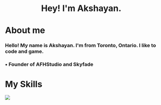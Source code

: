 <h1 align=center>Hey! I'm Akshayan.</h1>

<h1>About me</h1>
<h3>Hello! My name is Akshayan. I'm from Toronto, Ontario. I like to code and game.</h3>
<h3>• Founder of AFHStudio and Skyfade</h3>
<h1>My Skills</h1>
  <a href="https://skillicons.dev">
    <img src="https://skillicons.dev/icons?i=html,css,js,bots,cloudflare" />
  </a>
